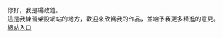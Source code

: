 你好，我是楊政鎧。<br>
這是我練習架設網站的地方，歡迎來欣賞我的作品，並給予我更多精進的意見。<br>
<a href="https://hitai0516.github.io/ckyang/selfintro.html" target="_blank">網站入口</a>
